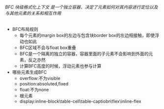 ###### BFC 块级格式化上下文 是一个独立容器，决定了元素如何对其内容进行定位以及与其他元素的关系和相互作用
- BFC布局规则
    - 每个元素的margin box的左边与包含块border box的左边相接触，即使浮动也如此
    - BFC区域不会与float box重叠
    - BFC是一个隔离的独立的容器，容器里面的子元素不会影响到外面的元素，反之亦然
    - 计算BFC高度的时候，浮动元素也参与计算
- 哪些元素生成BFC
    - overflow:不为visible
    - position:absoluted,fixed
    - float:不为none
    - 根元素
    - display:inline-block\table-cell\table-captiobn\flex\inline-flex
